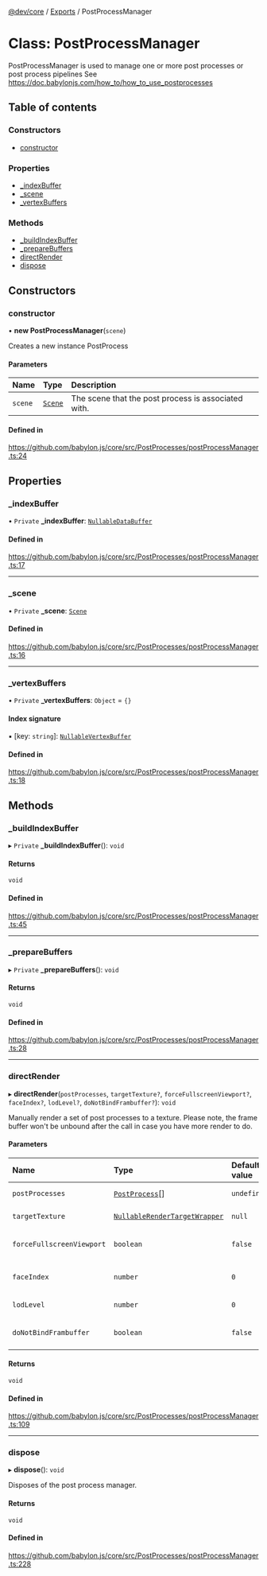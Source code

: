 [@dev/core](../README.md) / [Exports](../modules.md) / PostProcessManager

# Class: PostProcessManager

PostProcessManager is used to manage one or more post processes or post process pipelines
See https://doc.babylonjs.com/how_to/how_to_use_postprocesses

## Table of contents

### Constructors

- [constructor](PostProcessManager.md#constructor)

### Properties

- [\_indexBuffer](PostProcessManager.md#_indexbuffer)
- [\_scene](PostProcessManager.md#_scene)
- [\_vertexBuffers](PostProcessManager.md#_vertexbuffers)

### Methods

- [\_buildIndexBuffer](PostProcessManager.md#_buildindexbuffer)
- [\_prepareBuffers](PostProcessManager.md#_preparebuffers)
- [directRender](PostProcessManager.md#directrender)
- [dispose](PostProcessManager.md#dispose)

## Constructors

### constructor

• **new PostProcessManager**(`scene`)

Creates a new instance PostProcess

#### Parameters

| Name | Type | Description |
| :------ | :------ | :------ |
| `scene` | [`Scene`](Scene.md) | The scene that the post process is associated with. |

#### Defined in

https://github.com/babylon.js/core/src/PostProcesses/postProcessManager.ts:24

## Properties

### \_indexBuffer

• `Private` **\_indexBuffer**: [`Nullable`](../modules.md#nullable)[`DataBuffer`](DataBuffer.md)

#### Defined in

https://github.com/babylon.js/core/src/PostProcesses/postProcessManager.ts:17

___

### \_scene

• `Private` **\_scene**: [`Scene`](Scene.md)

#### Defined in

https://github.com/babylon.js/core/src/PostProcesses/postProcessManager.ts:16

___

### \_vertexBuffers

• `Private` **\_vertexBuffers**: `Object` = `{}`

#### Index signature

▪ [key: `string`]: [`Nullable`](../modules.md#nullable)[`VertexBuffer`](VertexBuffer.md)

#### Defined in

https://github.com/babylon.js/core/src/PostProcesses/postProcessManager.ts:18

## Methods

### \_buildIndexBuffer

▸ `Private` **_buildIndexBuffer**(): `void`

#### Returns

`void`

#### Defined in

https://github.com/babylon.js/core/src/PostProcesses/postProcessManager.ts:45

___

### \_prepareBuffers

▸ `Private` **_prepareBuffers**(): `void`

#### Returns

`void`

#### Defined in

https://github.com/babylon.js/core/src/PostProcesses/postProcessManager.ts:28

___

### directRender

▸ **directRender**(`postProcesses`, `targetTexture?`, `forceFullscreenViewport?`, `faceIndex?`, `lodLevel?`, `doNotBindFrambuffer?`): `void`

Manually render a set of post processes to a texture.
Please note, the frame buffer won't be unbound after the call in case you have more render to do.

#### Parameters

| Name | Type | Default value | Description |
| :------ | :------ | :------ | :------ |
| `postProcesses` | [`PostProcess`](PostProcess.md)[] | `undefined` | An array of post processes to be run. |
| `targetTexture` | [`Nullable`](../modules.md#nullable)[`RenderTargetWrapper`](RenderTargetWrapper.md) | `null` | The render target wrapper to render to. |
| `forceFullscreenViewport` | `boolean` | `false` | force gl.viewport to be full screen eg. 0,0,textureWidth,textureHeight |
| `faceIndex` | `number` | `0` | defines the face to render to if a cubemap is defined as the target |
| `lodLevel` | `number` | `0` | defines which lod of the texture to render to |
| `doNotBindFrambuffer` | `boolean` | `false` | If set to true, assumes that the framebuffer has been bound previously |

#### Returns

`void`

#### Defined in

https://github.com/babylon.js/core/src/PostProcesses/postProcessManager.ts:109

___

### dispose

▸ **dispose**(): `void`

Disposes of the post process manager.

#### Returns

`void`

#### Defined in

https://github.com/babylon.js/core/src/PostProcesses/postProcessManager.ts:228
